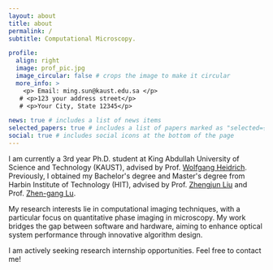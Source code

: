 ```yaml
---
layout: about
title: about
permalink: /
subtitle: Computational Microscopy.

profile:
  align: right
  image: prof_pic.jpg
  image_circular: false # crops the image to make it circular
  more_info: >
    <p> Email: ming.sun@kaust.edu.sa </p>
   # <p>123 your address street</p>
   # <p>Your City, State 12345</p>

news: true # includes a list of news items
selected_papers: true # includes a list of papers marked as "selected={true}"
social: true # includes social icons at the bottom of the page
---
```


I am currently a 3rd year Ph.D. student at King Abdullah University of Science and Technology (KAUST), advised by Prof. [Wolfgang Heidrich](https://vccimaging.org/People/heidriw/). Previously, I obtained my Bachelor's degree and Master's degree from Harbin Institute of Technology (HIT), advised by  Prof. [Zhengjun Liu](https://www.researchgate.net/profile/Zhengjun-Liu-3) and Prof. [Zhen-gang Lu](https://homepage.hit.edu.cn/luzhengang).

My research interests lie in computational imaging techniques, with a particular focus on quantitative phase imaging in microscopy. My work bridges the gap between software and hardware, aiming to enhance optical system performance through innovative algorithm design.

I am actively seeking research internship opportunities. Feel free to contact me!
